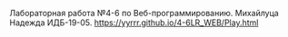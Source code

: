 Лабораторная работа №4-6 по Веб-программированию. Михайлуца Надежда ИДБ-19-05.
https://yyrrr.github.io/4-6LR_WEB/Play.html
